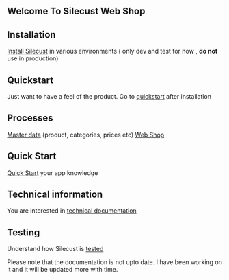 ## Welcome To Silecust Web Shop
## Installation
 [Install Silecust](installation/installation.md) in various environments ( only dev and test for now , **do not** use in production)
## Quickstart
Just want to have a feel of the product. Go to [quickstart](quickstart/quickstart.md) after installation

## Processes

[Master data](processes/master/master.md) (product, categories, prices etc)
[Web Shop](processes/module/webshop/webshop.md)

## Quick Start
[Quick Start](quickstart/quickstart.md) your app knowledge 
 
## Technical information
You are interested in [technical documentation](technicals/technicals.md) 

## Testing
Understand how Silecust is [tested](testing/test.md)

Please note that the documentation is not upto date. I have been working on it and it will be updated more with time. 